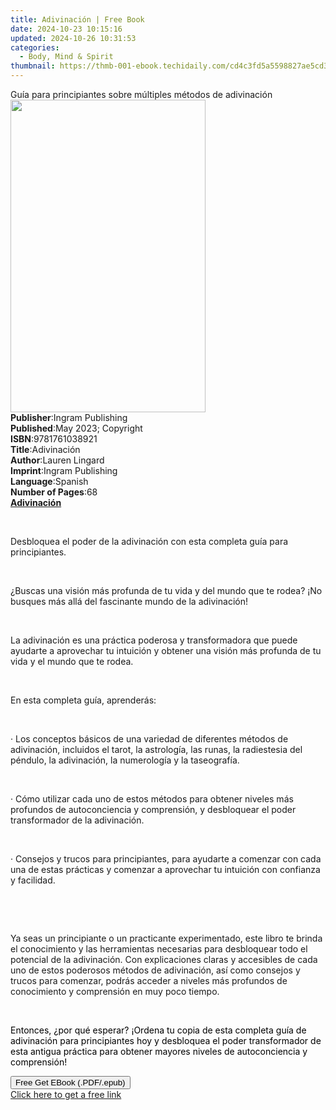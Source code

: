```yaml
---
title: Adivinación | Free Book
date: 2024-10-23 10:15:16
updated: 2024-10-26 10:31:53
categories:
  - Body, Mind & Spirit
thumbnail: https://thmb-001-ebook.techidaily.com/cd4c3fd5a5598827ae5cd3d26ac694d2dfe609d4a59d62d0bc372fabcf75287c.jpg
---
```

<main id="book-container">
  <div class="flex flex-col">
    <div class="book-brief flex-1 py-6 px-4 sm:p-6 md:py-10 md:px-8">
      <!-- brief-->
      <div class="book-brief-main">
        Guía para principiantes sobre múltiples métodos de adivinación
      </div>
    </div>
    <div
      class="book-meta-info flex-1 grid gap-4 col-start-1 col-end-3 row-start-1 sm:mb-6 sm:grid-cols-4 lg:gap-6 lg:col-start-2 lg:row-end-6 lg:row-span-6 lg:mb-0"
    >
      <div
        class="book-meta-info-left place-content-center mt-4 p-4 text-sm leading-6 col-start-2 col-span-2 dark:text-slate-400"
      >
        <img
          class="w-full h-500 object-cover rounded-lg sm:h-255 sm:col-span-2 lg:col-span-full"
          src="https://img-001-ebook.techidaily.com/09a15187a1447fd0e1e1f472a9fa0ce0a2e1c632f9b0a825787357c2f2e60703.jpg"
          alt=""
          width="312"
          height="500"
        />
      </div>
      <div
        class="book-meta-info-right mt-2 col-start-1 row-start-2 col-span-3 self-center"
      >
        <!-- meta data  -->
        <div class="flex flex-col px-4 md:px-8">
          <div class="flex-1">
            <strong>Publisher</strong>:<span class="px-2"
              >Ingram Publishing</span
            >
          </div>
          <div class="flex-1">
            <strong>Published</strong>:<span class="px-2"
              >May 2023; Copyright</span
            >
          </div>
          <div class="flex-1">
            <strong>ISBN</strong>:<span class="px-2">9781761038921</span>
          </div>
          <div class="flex-1">
            <strong>Title</strong>:<span class="px-2">Adivinación</span>
          </div>
          <div class="flex-1">
            <strong>Author</strong>:<span class="px-2">Lauren Lingard</span>
          </div>
          <div class="flex-1">
            <strong>Imprint</strong>:<span class="px-2">Ingram Publishing</span>
          </div>
          <div class="flex-1">
            <strong>Language</strong>:<span class="px-2">Spanish</span>
          </div>
          <div class="flex-1">
            <strong>Number of Pages</strong>:<span class="px-2">68</span>
          </div>
        </div>
      </div>
    </div>
    <div class="book-description flex-1 py-6 px-4 sm:p-6 md:py-10 md:px-8">
      <div class="book-description-main">
        <div accordion-content="" id="description">
          <strong
            ><strong><u>Adivinación</u></strong></strong
          >
          <p class="ql-align-justify"><br /></p>
          <p class="ql-align-justify">
            Desbloquea el poder de la adivinación con esta completa guía para
            principiantes.
          </p>
          <p class="ql-align-justify">&nbsp;</p>
          <p class="ql-align-justify">
            ¿Buscas una visión más profunda de tu vida y del mundo que te rodea?
            ¡No busques más allá del fascinante mundo de la adivinación!
          </p>
          <p class="ql-align-justify">&nbsp;</p>
          <p class="ql-align-justify">
            La adivinación es una práctica poderosa y transformadora que puede
            ayudarte a aprovechar tu intuición y obtener una visión más profunda
            de tu vida y el mundo que te rodea.
          </p>
          <p class="ql-align-justify">&nbsp;</p>
          <p class="ql-align-justify">En esta completa guía, aprenderás:</p>
          <p class="ql-align-justify">&nbsp;</p>
          <p class="ql-align-justify">
            · Los conceptos básicos de una variedad de diferentes métodos de
            adivinación, incluidos el tarot, la astrología, las runas, la
            radiestesia del péndulo, la adivinación, la numerología y la
            taseografía.
          </p>
          <p class="ql-align-justify">&nbsp;</p>
          <p class="ql-align-justify">
            · Cómo utilizar cada uno de estos métodos para obtener niveles más
            profundos de autoconciencia y comprensión, y desbloquear el poder
            transformador de la adivinación.
          </p>
          <p class="ql-align-justify">&nbsp;</p>
          <p class="ql-align-justify">
            · Consejos y trucos para principiantes, para ayudarte a comenzar con
            cada una de estas prácticas y comenzar a aprovechar tu intuición con
            confianza y facilidad.
          </p>
          <p class="ql-align-justify">&nbsp;</p>
          <p class="ql-align-justify">&nbsp;</p>
          <p class="ql-align-justify">
            Ya seas un principiante o un practicante experimentado, este libro
            te brinda el conocimiento y las herramientas necesarias para
            desbloquear todo el potencial de la adivinación. Con explicaciones
            claras y accesibles de cada uno de estos poderosos métodos de
            adivinación, así como consejos y trucos para comenzar, podrás
            acceder a niveles más profundos de conocimiento y comprensión en muy
            poco tiempo.
          </p>
          <p class="ql-align-justify">&nbsp;</p>
          <p>
            <span style="color: rgb(0, 0, 0)"
              >Entonces, ¿por qué esperar? ¡Ordena tu copia de esta completa
              guía de adivinación para principiantes hoy y desbloquea el poder
              transformador de esta antigua práctica para obtener mayores
              niveles de autoconciencia y comprensión!</span
            >
          </p>
        </div>
        <div class="accordion-fader"></div>
      </div>
    </div>
    <div class="book-excerpts flex-1 py-6 px-4 sm:p-6 md:py-10 md:px-8"></div>
    <div
      class="book-about-author flex-1 py-6 px-4 sm:p-6 md:py-10 md:px-8"
    ></div>
    <div class="book-free-get flex-1 py-6 px-4 sm:p-6 md:py-10 md:px-8">
      <button
        id="btn-free-get"
        class="bg-blue-500 hover:bg-blue-700 text-white font-bold py-2 px-4 rounded"
      >
        Free Get EBook (.PDF/.epub)
      </button>
      <div id="countdown-display" class="px-2 text-lg mt-2"></div>
      <a
        id="free-link"
        class="hidden bg-blue-500 hover:bg-blue-700 text-white font-bold py-2 px-4 rounded"
        href="https://www.ebooks.com/en-us/book/210851891/adivinaci-n/lauren-lingard/"
        target="_blank"
        >Click here to get a free link</a
      >
    </div>
    <script>
      let countdownTime = 0;
      let countdownInterval = null;
      document
        .getElementById('btn-free-get')
        .addEventListener('click', startCountdown);
      function startCountdown() {
        countdownTime = new Date().getTime() + 60000 * 3;
        countdownInterval = setInterval(updateCountdown, 1000);
        document.getElementById('btn-free-get').disabled = true;
        document
          .getElementById('btn-free-get')
          .classList.add('bg-gray-500', 'cursor-not-allowed');
      }
      function updateCountdown() {
        let currentTime = new Date().getTime();
        let timeLeft = countdownTime - currentTime;
        let secondsLeft = Math.floor(timeLeft / 1000);
        document.getElementById('countdown-display').innerHTML =
          `Remaining time: ${secondsLeft} seconds.`;
        if (secondsLeft <= 0) {
          clearInterval(countdownInterval);
          document.getElementById('btn-free-get').classList.add('hidden');
          document.getElementById('free-link').classList.remove('hidden');
          document.getElementById('countdown-display').innerHTML = '';
        }
      }
    </script>
  </div>
</main>
